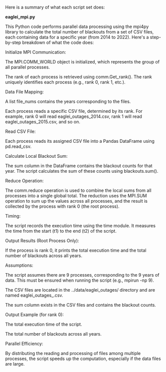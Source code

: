 Here is a summary of what each script set does:

**eaglei_mpi.py**

This Python code performs parallel data processing using the mpi4py library to calculate the total number of blackouts from a set of CSV files, each containing data for a specific year (from 2014 to 2022). Here's a step-by-step breakdown of what the code does:

Initialize MPI Communication:

The MPI.COMM_WORLD object is initialized, which represents the group of all parallel processes.

The rank of each process is retrieved using comm.Get_rank(). The rank uniquely identifies each process (e.g., rank 0, rank 1, etc.).

Data File Mapping:

A list file_nums contains the years corresponding to the files.

Each process reads a specific CSV file, determined by its rank. For example, rank 0 will read eaglei_outages_2014.csv, rank 1 will read eaglei_outages_2015.csv, and so on.

Read CSV File:

Each process reads its assigned CSV file into a Pandas DataFrame using pd.read_csv.

Calculate Local Blackout Sum:


The sum column in the DataFrame contains the blackout counts for that year. The script calculates the sum of these counts using blackouts.sum().

Reduce Operation:

The comm.reduce operation is used to combine the local sums from all processes into a single global total.
The reduction uses the MPI.SUM operation to sum up the values across all processes, and the result is collected by the process with rank 0 (the root process).

Timing:

The script records the execution time using the time module. It measures the time from the start (t1) to the end (t2) of the script.

Output Results (Root Process Only):

If the process is rank 0, it prints the total execution time and the total number of blackouts across all years.

Assumptions:

The script assumes there are 9 processes, corresponding to the 9 years of data. This must be ensured when running the script (e.g., mpirun -np 9).

The CSV files are located in the ../data/eaglei_outages/ directory and are named eaglei_outages_<year>.csv.

The sum column exists in the CSV files and contains the blackout counts.

Output Example (for rank 0):

The total execution time of the script.

The total number of blackouts across all years.

Parallel Efficiency:

By distributing the reading and processing of files among multiple processes, the script speeds up the computation, especially if the data files are large.

